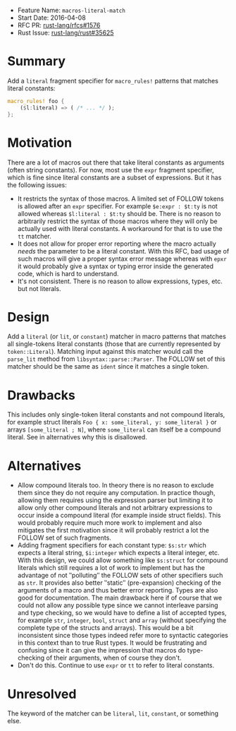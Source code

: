 - Feature Name: `macros-literal-match`
- Start Date: 2016-04-08
- RFC PR: [rust-lang/rfcs#1576](https://github.com/rust-lang/rfcs/pull/1576)
- Rust Issue: [rust-lang/rust#35625](https://github.com/rust-lang/rust/issues/35625)

# Summary

Add a `literal` fragment specifier for `macro_rules!` patterns that matches literal constants:

```rust
macro_rules! foo {
    ($l:literal) => ( /* ... */ );
};
```

# Motivation

There are a lot of macros out there that take literal constants as arguments (often string constants). For now, most use the `expr` fragment specifier, which is fine since literal constants are a subset of expressions. But it has the following issues:
* It restricts the syntax of those macros. A limited set of FOLLOW tokens is allowed after an `expr` specifier. For example `$e:expr : $t:ty` is not allowed whereas `$l:literal : $t:ty` should be. There is no reason to arbitrarily restrict the syntax of those macros where they will only be actually used with literal constants. A workaround for that is to use the `tt` matcher.
* It does not allow for proper error reporting where the macro actually *needs* the parameter to be a literal constant. With this RFC, bad usage of such macros will give a proper syntax error message whereas with `epxr` it would probably give a syntax or typing error inside the generated code, which is hard to understand.
* It's not consistent. There is no reason to allow expressions, types, etc. but not literals.

# Design

Add a `literal` (or `lit`, or `constant`) matcher in macro patterns that matches all single-tokens literal constants (those that are currently represented by `token::Literal`).
Matching input against this matcher would call the `parse_lit` method from `libsyntax::parse::Parser`. The FOLLOW set of this matcher should be the same as `ident` since it matches a single token.

# Drawbacks

This includes only single-token literal constants and not compound literals, for example struct literals `Foo { x: some_literal, y: some_literal }` or arrays `[some_literal ; N]`, where `some_literal` can itself be a compound literal. See in alternatives why this is disallowed.

# Alternatives

* Allow compound literals too. In theory there is no reason to exclude them since they do not require any computation. In practice though, allowing them requires using the expression parser but limiting it to allow only other compound literals and not arbitrary expressions to occur inside a compound literal (for example inside struct fields). This would probably require much more work to implement and also mitigates the first motivation since it will probably restrict a lot the FOLLOW set of such fragments.
* Adding fragment specifiers for each constant type: `$s:str` which expects a literal string, `$i:integer` which expects a literal integer, etc. With this design, we could allow something like `$s:struct` for compound literals which still requires a lot of work to implement but has the advantage of not ‶polluting″ the FOLLOW sets of other specifiers such as `str`. It provides also better ‶static″ (pre-expansion) checking of the arguments of a macro and thus better error reporting. Types are also good for documentation. The main drawback here if of course that we could not allow any possible type since we cannot interleave parsing and type checking, so we would have to define a list of accepted types, for example `str`, `integer`, `bool`, `struct` and `array` (without specifying the complete type of the structs and arrays). This would be a bit inconsistent since those types indeed refer more to syntactic categories in this context than to true Rust types. It would be frustrating and confusing since it can give the impression that macros do type-checking of their arguments, when of course they don't.
* Don't do this. Continue to use `expr` or `tt` to refer to literal constants.

# Unresolved

The keyword of the matcher can be `literal`, `lit`, `constant`, or something else.
